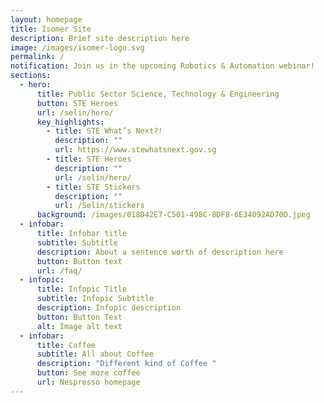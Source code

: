 ```yaml
---
layout: homepage
title: Isomer Site
description: Brief site description here
image: /images/isomer-logo.svg
permalink: /
notification: Join us in the upcoming Robotics & Automation webinar!
sections:
  - hero:
      title: Public Sector Science, Technology & Engineering
      button: STE Heroes
      url: /selin/hero/
      key_highlights:
        - title: STE What’s Next?!
          description: ""
          url: https://www.stewhatsnext.gov.sg
        - title: STE Heroes
          description: ""
          url: /selin/hero/
        - title: STE Stickers
          description: ""
          url: /Selin/stickers
      background: /images/018D42E7-C501-498C-8DF8-6E34092AD70D.jpeg
  - infobar:
      title: Infobar title
      subtitle: Subtitle
      description: About a sentence worth of description here
      button: Button text
      url: /faq/
  - infopic:
      title: Infopic Title
      subtitle: Infopic Subtitle
      description: Infopic description
      button: Button Text
      alt: Image alt text
  - infobar:
      title: Coffee
      subtitle: All about Coffee
      description: "Different kind of Coffee "
      button: See more coffee
      url: Nespresso homepage
---
```

